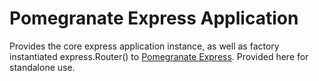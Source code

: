 # Pomegranate Express Application

Provides the core express application instance, as well as factory instantiated express.Router() to
[Pomegranate Express](https://github.com/Pomegranate/pomegranate-express). Provided here for standalone use.
